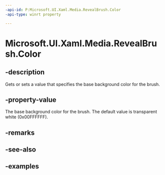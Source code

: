 ```yaml
---
-api-id: P:Microsoft.UI.Xaml.Media.RevealBrush.Color
-api-type: winrt property

---
```

<!-- Property syntax.
public Color Color { get;  set; }
-->

# Microsoft.UI.Xaml.Media.RevealBrush.Color


## -description

Gets or sets a value that specifies the base background color for the brush.


## -property-value

The base background color for the brush. The default value is transparent white (0x00FFFFFF).


## -remarks


## -see-also


## -examples



